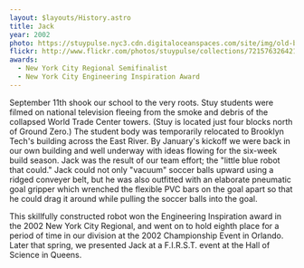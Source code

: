 ```yaml
---
layout: $layouts/History.astro
title: Jack
year: 2002
photo: https://stuypulse.nyc3.cdn.digitaloceanspaces.com/site/img/old-bots/2002_Jack.jpg
flickr: http://www.flickr.com/photos/stuypulse/collections/72157632642127367/
awards:
  - New York City Regional Semifinalist
  - New York City Engineering Inspiration Award
---
```


September 11th shook our school to the very roots. Stuy students were filmed on national television fleeing from the smoke and debris of the collapsed World Trade Center towers. (Stuy is located just four blocks north of Ground Zero.) The student body was temporarily relocated to Brooklyn Tech's building across the East River. By January's kickoff we were back in our own building and well underway with ideas flowing for the six-week build season. Jack was the result of our team effort; the "little blue robot that could." Jack could not only "vacuum" soccer balls upward using a ridged conveyer belt, but he was also outfitted with an elaborate pneumatic goal gripper which wrenched the flexible PVC bars on the goal apart so that he could drag it around while pulling the soccer balls into the goal.

This skillfully constructed robot won the Engineering Inspiration award in the 2002 New York City Regional, and went on to hold eighth place for a period of time in our division at the 2002 Championship Event in Orlando. Later that spring, we presented Jack at a F.I.R.S.T. event at the Hall of Science in Queens.
